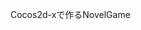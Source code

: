 Cocos2d-xで作るNovelGame


[image]: https://raw.github.com/kyokomi/Cocos2dxNovelGame/master/work/screnshot_2013-09-07%2020.22.32.png
